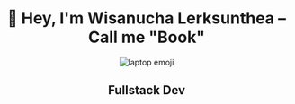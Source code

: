 <div align="center">

# 👋 Hey, I'm Wisanucha Lerksunthea – Call me "Book"

![laptop emoji](https://emojipedia-us.s3.dualstack.us-west-1.amazonaws.com/thumbs/120/apple/285/laptop_1f4bb.png)  <!-- หรือใช้ emoji ตรง ๆ อย่าง 💻 -->

## Fullstack Dev

</div>
